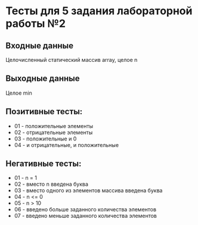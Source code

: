 ﻿# Тесты для 5 задания лабораторной работы №2

## Входные данные
Целочисленный статический массив array, целое n

## Выходные данные
Целое min

## Позитивные тесты:
- 01 - положительные элементы
- 02 - отрицательные элементы
- 03 - положительные и 0
- 04 - и отрицательные, и положительные

## Негативные тесты:
- 01 - n = 1
- 02 - вместо n введена буква
- 03 - вместо одного из элементов массива введена буква
- 04 - n <= 0
- 05 - n > 10
- 06 - введено больше заданного количества элементов
- 07 - введено меньше заданного количества элементов
